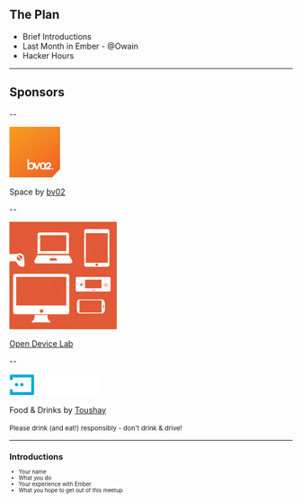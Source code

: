 ## The Plan

- Brief Introductions
- Last Month in Ember - @Owain
- Hacker Hours

---

## Sponsors

--

[![bv02 logo](img/bv02-logo.jpeg)](http://bv02.com)

Space by [bv02](http://bv02.com)

--

[![Open Device Lab logo](img/odl.png)](http://www.bv02.com/device-lab)

[Open Device Lab](http://www.bv02.com/device-lab)

--

[![Toushay logo](img/toushay-logo.png)](http://toushay.com)

Food & Drinks by [Toushay](http://toushay.com)

<small>Please drink (and eat!) responsibly - don't drink & drive!<small>

---

## Introductions

- Your name
- What you do
- Your experience with Ember
- What you hope to get out of this meetup